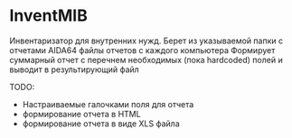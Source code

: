 # InventMIB
Инвентаризатор для внутренних нужд.
Берет из указываемой папки с отчетами AIDA64 файлы отчетов с каждого компьютера
Формирует суммарный отчет с перечнем необходимых (пока hardcoded) полей и выводит в результирующий файл

TODO:
- Настраиваемые галочками поля для отчета
- формирование отчета в HTML
- формирование отчета в виде XLS файла
